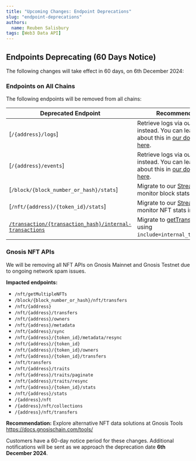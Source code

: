 ```yaml
---
title: "Upcoming Changes: Endpoint Deprecations"
slug: "endpoint-deprecations"
authors:
  name: Reuben Salisbury
tags: [Web3 Data API]
---
```


## Endpoints Deprecating (60 Days Notice)

The following changes will take effect in 60 days, on 6th December 2024:

### Endpoints on All Chains

The following endpoints will be removed from all chains:

| Deprecated Endpoint                                                                                               | Recommendation                                                                                                                        |
| ----------------------------------------------------------------------------------------------------------------- | ------------------------------------------------------------------------------------------------------------------------------------- |
| [`/{address}/logs`]                                                                                               | Retrieve logs via our RPC nodes instead. You can learn more about this in [our documentation here](/rpc-nodes/reference/eth_getLogs). |
| [`/{address}/events`]                                                                                             | Retrieve logs via our RPC nodes instead. You can learn more about this in [our documentation here](/rpc-nodes/reference/eth_getLogs). |
| [`/block/{block_number_or_hash}/stats`]                                                                           | Migrate to our [Streams API](/streams-api/evm) to monitor block stats in real time.                                                   |
| [`/nft/{address}/{token_id}/stats`]                                                                               | Migrate to our [Streams API](/streams-api/evm) to monitor NFT stats in real time.                                                     |
| [`/transaction/{transaction_hash}/internal-transactions`](/web3-data-api/evm/reference/get-internal-transactions) | Migrate to [getTransactionHash](/web3-data-api/evm/reference/get-transaction) using `include=internal_transactions`.                  |

### Gnosis NFT APIs

We will be removing all NFT APIs on Gnosis Mainnet and Gnosis Testnet due to ongoing network spam issues.

**Impacted endpoints:**

- `/nft/getMultipleNFTs`
- `/block/{block_number_or_hash}/nft/transfers`
- `/nft/{address}`
- `/nft/{address}/transfers`
- `/nft/{address}/owners`
- `/nft/{address}/metadata`
- `/nft/{address}/sync`
- `/nft/{address}/{token_id}/metadata/resync`
- `/nft/{address}/{token_id}`
- `/nft/{address}/{token_id}/owners`
- `/nft/{address}/{token_id}/transfers`
- `/nft/transfers`
- `/nft/{address}/traits`
- `/nft/{address}/traits/paginate`
- `/nft/{address}/traits/resync`
- `/nft/{address}/{token_id}/stats`
- `/nft/{address}/stats`
- `/{address}/nft`
- `/{address}/nft/collections`
- `/{address}/nft/transfers`

**Recommendation:** Explore alternative NFT data solutions at Gnosis Tools https://docs.gnosischain.com/tools/

Customers have a 60-day notice period for these changes. Additional notifications will be sent as we approach the deprecation date **6th December 2024**.
